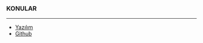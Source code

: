 ### KONULAR
---
+ [Yazılım](https://github.com/cllsrm/cllsrm/blob/main/yaz%C4%B1l%C4%B1m.md)
+ [Github](https://github.com/cllsrm/cllsrm/blob/main/github.md)

